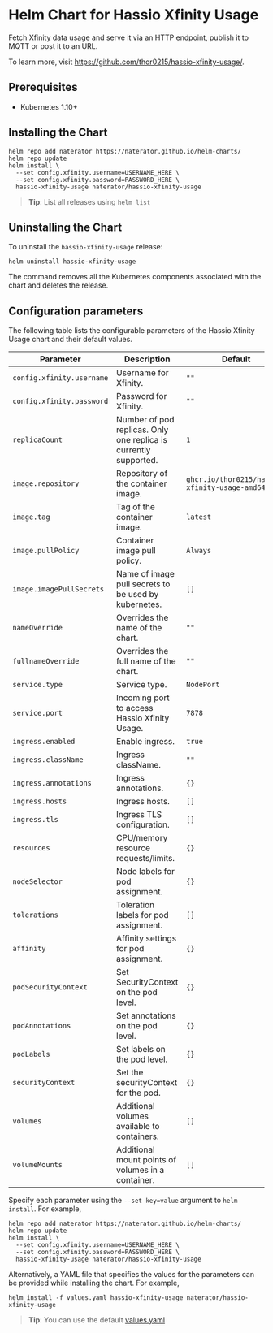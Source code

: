 # Helm Chart for Hassio Xfinity Usage

Fetch Xfinity data usage and serve it via an HTTP endpoint, publish it to MQTT
or post it to an URL.

To learn more, visit <https://github.com/thor0215/hassio-xfinity-usage/>.

## Prerequisites

- Kubernetes 1.10+

## Installing the Chart

```console
helm repo add naterator https://naterator.github.io/helm-charts/
helm repo update
helm install \
  --set config.xfinity.username=USERNAME_HERE \
  --set config.xfinity.password=PASSWORD_HERE \
  hassio-xfinity-usage naterator/hassio-xfinity-usage
```

> **Tip**: List all releases using `helm list`

## Uninstalling the Chart

To uninstall the `hassio-xfinity-usage` release:

```console
helm uninstall hassio-xfinity-usage
```

The command removes all the Kubernetes components associated with the chart and
deletes the release.

## Configuration parameters

The following table lists the configurable parameters of the Hassio Xfinity Usage
chart and their default values.

| Parameter                          | Description                                                                                                 | Default                                  |
| ---------------------------------- | ----------------------------------------------------------------------------------------------------------- | ---------------------------------------- |
| `config.xfinity.username`          | Username for Xfinity.                                                                                       | `""`                                     |
| `config.xfinity.password`          | Password for Xfinity.                                                                                       | `""`                                     |
| `replicaCount`                     | Number of pod replicas. Only one replica is currently supported.                                            | `1`                                      |
| `image.repository`                 | Repository of the container image.                                                                          | `ghcr.io/thor0215/hassio-xfinity-usage-amd64`   |
| `image.tag`                        | Tag of the container image.                                                                                 | `latest`                                 |
| `image.pullPolicy`                 | Container image pull policy.                                                                                | `Always`                                 |
| `image.imagePullSecrets`           | Name of image pull secrets to be used by kubernetes.                                                        | `[]`                                     |
| `nameOverride`                     | Overrides the name of the chart.                                                                            | `""`                                     |
| `fullnameOverride`                 | Overrides the full name of the chart.                                                                       | `""`                                     |
| `service.type`                     | Service type.                                                                                               | `NodePort`                               |
| `service.port`                     | Incoming port to access Hassio Xfinity Usage.                                                                 | `7878`                                   |
| `ingress.enabled`                  | Enable ingress.                                                                                             | `true`                                   |
| `ingress.className`                | Ingress className.                                                                                          | `""`                                     |
| `ingress.annotations`              | Ingress annotations.                                                                                        | `{}`                                     |
| `ingress.hosts`                    | Ingress hosts.                                                                                              | `[]`                                     |
| `ingress.tls`                      | Ingress TLS configuration.                                                                                  | `[]`                                     |
| `resources`                        | CPU/memory resource requests/limits.                                                                        | `{}`                                     |
| `nodeSelector`                     | Node labels for pod assignment.                                                                             | `{}`                                     |
| `tolerations`                      | Toleration labels for pod assignment.                                                                       | `[]`                                     |
| `affinity`                         | Affinity settings for pod assignment.                                                                       | `{}`                                     |
| `podSecurityContext`               | Set SecurityContext on the pod level.                                                                       | `{}`                                     |
| `podAnnotations`                   | Set annotations on the pod level.                                                                           | `{}`                                     |
| `podLabels`                        | Set labels on the pod level.                                                                                | `{}`                                     |
| `securityContext`                  | Set the securityContext for the pod.                                                                        | `{}`                                     |
| `volumes`                          | Additional volumes available to containers.                                                                 | `[]`                                     |
| `volumeMounts`                     | Additional mount points of volumes in a container.                                                          | `[]`                                     |

Specify each parameter using the `--set key=value` argument to `helm install`.
For example,

```console
helm repo add naterator https://naterator.github.io/helm-charts/
helm repo update
helm install \
  --set config.xfinity.username=USERNAME_HERE \
  --set config.xfinity.password=PASSWORD_HERE \
  hassio-xfinity-usage naterator/hassio-xfinity-usage
```

Alternatively, a YAML file that specifies the values for the parameters can be
provided while installing the chart. For example,

```console
helm install -f values.yaml hassio-xfinity-usage naterator/hassio-xfinity-usage
```

> **Tip**: You can use the default [values.yaml](values.yaml)
